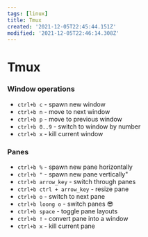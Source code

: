 ```yaml
---
tags: [linux]
title: Tmux
created: '2021-12-05T22:45:44.151Z'
modified: '2021-12-05T22:46:14.308Z'
---
```


# Tmux

### Window operations
- `ctrl+b c` - spawn new window
- `ctrl+b n` - move to next window
- `ctrl+b p` - move to previous window
- `ctrl+b 0..9` - switch to window by number
- `ctrl+b x` - kill current window

### Panes
- `ctrl+b %` - spawn new pane horizontally
- `ctrl+b "` - spawn new pane vertically"
- `ctrl+b arrow_key` - switch through panes
- `ctrl+b ctrl + arrow_key` - resize pane
- `ctrl+b o` - switch to next pane 
- `ctrl+b loong o` - switch panes :sunglasses:
- `ctrl+b space` - toggle pane layouts
- `ctrl+b !` - convert pane into a window
- `ctrl+b x` - kill current pane
